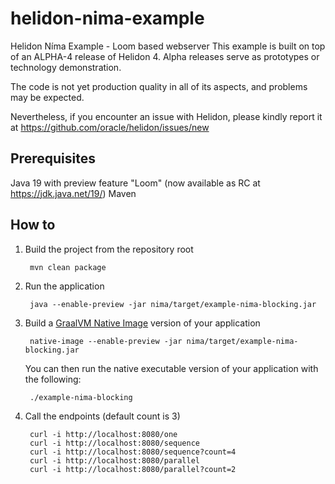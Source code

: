 # helidon-nima-example
Helidon Níma Example - Loom based webserver
This example is built on top of an ALPHA-4 release of Helidon 4. Alpha releases serve as prototypes or technology demonstration.

The code is not yet production quality in all of its aspects, and problems may be expected.

Nevertheless, if you encounter an issue with Helidon, please kindly report it at https://github.com/oracle/helidon/issues/new 

## Prerequisites
Java 19 with preview feature "Loom" (now available as RC at https://jdk.java.net/19/)
Maven

## How to

1. Build the project from the repository root
 
        mvn clean package
2. Run the application

        java --enable-preview -jar nima/target/example-nima-blocking.jar
        
3. Build a [GraalVM Native Image](https://www.graalvm.org/22.0/reference-manual/native-image/) version of your application

        native-image --enable-preview -jar nima/target/example-nima-blocking.jar
 
   You can then run the native executable version of your application with the following:
 
        ./example-nima-blocking
        
4. Call the endpoints (default count is 3)

        curl -i http://localhost:8080/one
        curl -i http://localhost:8080/sequence
        curl -i http://localhost:8080/sequence?count=4
        curl -i http://localhost:8080/parallel
        curl -i http://localhost:8080/parallel?count=2
